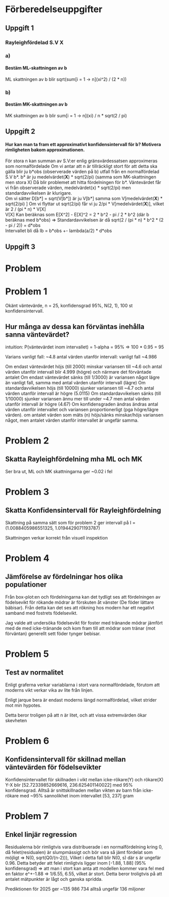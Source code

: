 # Förberedelseuppgifter

## Uppgift 1

### Rayleighfördelad S.V X

### a)

#### Bestäm ML-skattningen av b

ML skattningen av b blir sqrt(sum\[i = 1 -> n\](xi^2) / (2 \* n))

### b)

#### Bestäm MK-skattningen av b

MK skattningen av b blir sum\[i = 1 -> n\](xi) / n \* sqrt(2 / pi)

## Uppgift 2

#### Hur kan man ta fram ett approximativt konfidensintervall för b? Motivera rimligheten bakom approximationen.

För stora n kan summan av S.V:er enlig gränsvärdessatsen approximeras som normalfördelade
Om vi antar att n är tillräckligt stort för att detta ska gälla blir ju b\*obs (observerade värden på b) utfall från en normalfördelad S.V b\*.
b\* är ju medelvärdet(**X**) \* sqrt(2/pi) (samma som MK-skattningen men stora X)
Då blir problemet att hitta fördelningen för b\*. Väntevärdet får vi från observerade värden, medelvärdet(x) \* sqrt(2/pi) men standardavvikelsen är klurigare.  
Om vi sätter D\[b\*\] = sqrt(V\[b\*\]) är ju V\[b\*\] samma som V\[medelvärdet(**X**) \* sqrt(2/pi) \]
Om vi flyttar ut sqrt(2/pi) får vi ju 2/pi \* V\[medelvärdet(**X**)\], vilket är 2 / (pi \* n) \* V\[X\]  
V\[X\] Kan beräknas som E\[X^2\] - E\[X\]^2 = 2 \* b^2 - pi / 2 \* b^2  (där b beräknas med b\*obs)
=> Standardavvikelsen är då sqrt(2 / (pi \* n) \* b^2 \* (2 - pi / 2)) = d\*obs  
Intervallet bli då Ib = b\*obs +- lambda(a/2) \* d\*obs

## Uppgift 3



# Problem

# Problem 1

Okänt väntevärde, n = 25, konfidensgrad 95%, N(2, 1), 100 st konfidensintervall.
## Hur många av dessa kan förväntas inehålla sanna väntevärdet?

intuition: P(väntevärdet inom intervallet) = 1-alpha = 95% => 100 \* 0.95 = 95

Varians vanligt fall: ~4.8
antal värden utanför intervall: vanligt fall ~4.986

Om endast väntevärdet höjs (till 2000) minskar variansen till ~4.6 och antal värden utanför intervall blir 4.999 (högre) och närmare det förväntade antalet
Om endast väntevärdet sänks (till 1/3000) är variansen något lägre än vanligt fall, samma med antal värden utanför intervall (lägre)
Om standardavvikelsen höjs (till 10000) sjunker variansen till ~4.7 och antal värden utanför intervall är högre (5.0115)
Om standardavvikelsen sänks (till 1/10000) sjunker variansen ännu mer till under ~4.7 men antal värden utanför intervall är högre (4.67)
Om konfidensgraden ändras ändras antal värden utanför intervallet och variansen proportionerligt (pga högre/lägre värden). 
om antalet värden som mäts (n) höjs/sänks minskar/höjs variansen något, men antalet värden utanför intervallet är ungefär samma.

# Problem 2

## Skatta Rayleighfördelning mha ML och MK

Ser bra ut, ML och MK skattningarna ger ~0.02 i fel

# Problem 3

## Skatta Konfidensintervall för Rayleighfördelning

Skattning på samma sätt som för problem 2 ger intervall på I = (1.0088405986551325, 1.0194429071193787)

Skattningen verkar korrekt från visuell inspektion

# Problem 4

## Jämförelse av fördelningar hos olika populationer

Från box-plot:en och fördelningarna kan det tydligt ses att fördelningen av födelsevikt för rökande mödrar är förskuten åt vänster (De föder lättare bäbisar).
Från detta kan det ses att rökning hos modern har ett negativt samband med fostrets födelsevikt.

Jag valde att undersöka födelsevikt för foster med tränande mödrar jämfört med de med icke-tränande och kom fram till att mödrar som tränar (mot förväntan) generellt sett föder tynger bebisar.

# Problem 5

## Test av normalitet

Enligt graferna verkar variablarna i stort vara normalfördelade, förutom att moderns vikt verkar vika av lite från linjen.

Enligt jarque bera är endast moderns längd normalfördelad, vilket strider mot min hypotes.

Detta beror troligen på att n är litet, och att vissa extremvärden ökar skevheten


# Problem 6

## Konfidensintervall för skillnad mellan väntevärden för födelsevikter

Konfidensintervallet för skillnaden i vikt mellan icke-rökare(Y) och rökare(X) Y-X blir \[52.72339852669616, 236.625401140022\] med 95% konfidensgrad. Alltså är snittskillnaden mellan vikten av barn från icke-rökare med ~95% sannolikhet inom intervallet \[53, 237\] gram

# Problem 7

## Enkel linjär regression

Residualerna bör rimligtvis vara distribuerade i en normalfördelning kring 0, då felet(residualen) är slumpmässigt och bör vara så jämt fördelat som möjligt => N(0, sqrt(Q0/(n-2))), Vilket i detta fall blir N(0, s) där s är ungefär 0.96. Detta betyder att felet rimligtvis ligger inom \[-1.88, 1.88\] (95% konfidensgrad) => att man i stort kan anta att modellen kommer vara fel med en faktor e^+-1.88 => 1/6.55, 6.55, vilket är stort. Detta beror troligtvis på att antalet mätpunkter är lågt och ganska spridda.

Prediktionen för 2025 ger ~135 986 734 alltså ungefär 136 miljoner